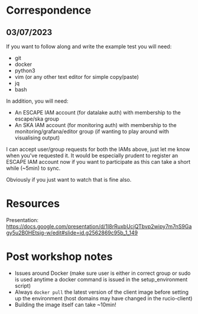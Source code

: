 # Correspondence

## 03/07/2023

If you want to follow along and write the example test you will need:
- git
- docker
- python3
- vim (or any other text editor for simple copy/paste)
- jq
- bash

In addition, you will need:

- An ESCAPE IAM account (for datalake auth) with membership to the escape/ska group
- An SKA IAM account (for monitoring auth) with membership to the monitoring/grafana/editor group (if wanting to play around with visualising output)

I can accept user/group requests for both the IAMs above, just let me know when you've requested it. It would be especially prudent to register an ESCAPE IAM account now if you want to participate as this can take a short while (~5min) to sync.

Obviously if you just want to watch that is fine also.

# Resources

Presentation: https://docs.google.com/presentation/d/1I8rRuxbUcjQTbvp2wipy7m7nS9Gagy5u2B0HEtsjg-w/edit#slide=id.g2562869c95b_1_149

# Post workshop notes

- Issues around Docker (make sure user is either in correct group or sudo is used anytime a docker command is issued in the setup_environment script)
- Always `docker pull` the latest version of the client image before setting up the environment (host domains may have changed in the rucio-client)
- Building the image itself can take ~10min!

